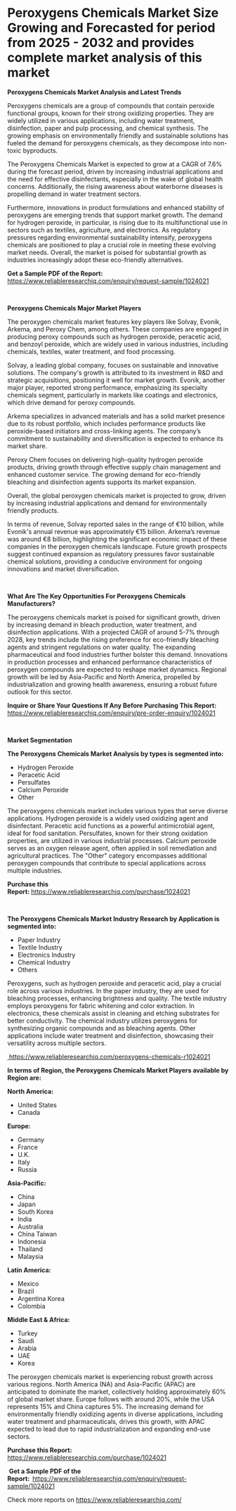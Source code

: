 <p><h1>Peroxygens Chemicals Market Size Growing and Forecasted for period from 2025 - 2032 and provides complete market analysis of this market</h1></p><p><strong>Peroxygens Chemicals Market Analysis and Latest Trends</strong></p>
<p><p>Peroxygens chemicals are a group of compounds that contain peroxide functional groups, known for their strong oxidizing properties. They are widely utilized in various applications, including water treatment, disinfection, paper and pulp processing, and chemical synthesis. The growing emphasis on environmentally friendly and sustainable solutions has fueled the demand for peroxygens chemicals, as they decompose into non-toxic byproducts.</p><p>The Peroxygens Chemicals Market is expected to grow at a CAGR of 7.6% during the forecast period, driven by increasing industrial applications and the need for effective disinfectants, especially in the wake of global health concerns. Additionally, the rising awareness about waterborne diseases is propelling demand in water treatment sectors. </p><p>Furthermore, innovations in product formulations and enhanced stability of peroxygens are emerging trends that support market growth. The demand for hydrogen peroxide, in particular, is rising due to its multifunctional use in sectors such as textiles, agriculture, and electronics. As regulatory pressures regarding environmental sustainability intensify, peroxygens chemicals are positioned to play a crucial role in meeting these evolving market needs. Overall, the market is poised for substantial growth as industries increasingly adopt these eco-friendly alternatives.</p></p>
<p><strong>Get a Sample PDF of the Report:&nbsp;</strong> <a href="https://www.reliableresearchiq.com/enquiry/request-sample/1024021?utm_campaign=2783&utm_medium=2&utm_source=Github&utm_content=ia&utm_term=07032025&utm_id=peroxygens-chemicals">https://www.reliableresearchiq.com/enquiry/request-sample/1024021</a></p>
<p>&nbsp;</p>
<p><strong>Peroxygens Chemicals Major Market Players</strong></p>
<p><p>The peroxygen chemicals market features key players like Solvay, Evonik, Arkema, and Peroxy Chem, among others. These companies are engaged in producing peroxy compounds such as hydrogen peroxide, peracetic acid, and benzoyl peroxide, which are widely used in various industries, including chemicals, textiles, water treatment, and food processing.</p><p>Solvay, a leading global company, focuses on sustainable and innovative solutions. The company's growth is attributed to its investment in R&D and strategic acquisitions, positioning it well for market growth. Evonik, another major player, reported strong performance, emphasizing its specialty chemicals segment, particularly in markets like coatings and electronics, which drive demand for peroxy compounds.</p><p>Arkema specializes in advanced materials and has a solid market presence due to its robust portfolio, which includes performance products like peroxide-based initiators and cross-linking agents. The company’s commitment to sustainability and diversification is expected to enhance its market share.</p><p>Peroxy Chem focuses on delivering high-quality hydrogen peroxide products, driving growth through effective supply chain management and enhanced customer service. The growing demand for eco-friendly bleaching and disinfection agents supports its market expansion.</p><p>Overall, the global peroxygen chemicals market is projected to grow, driven by increasing industrial applications and demand for environmentally friendly products. </p><p>In terms of revenue, Solvay reported sales in the range of €10 billion, while Evonik's annual revenue was approximately €15 billion. Arkema’s revenue was around €8 billion, highlighting the significant economic impact of these companies in the peroxygen chemicals landscape. Future growth prospects suggest continued expansion as regulatory pressures favor sustainable chemical solutions, providing a conducive environment for ongoing innovations and market diversification.</p></p>
<p>&nbsp;</p>
<p><strong>What Are The Key Opportunities For Peroxygens Chemicals Manufacturers?</strong></p>
<p><p>The peroxygens chemicals market is poised for significant growth, driven by increasing demand in bleach production, water treatment, and disinfection applications. With a projected CAGR of around 5-7% through 2028, key trends include the rising preference for eco-friendly bleaching agents and stringent regulations on water quality. The expanding pharmaceutical and food industries further bolster this demand. Innovations in production processes and enhanced performance characteristics of peroxygen compounds are expected to reshape market dynamics. Regional growth will be led by Asia-Pacific and North America, propelled by industrialization and growing health awareness, ensuring a robust future outlook for this sector.</p></p>
<p><strong>Inquire or Share Your Questions If Any Before Purchasing This Report:</strong> <a href="https://www.reliableresearchiq.com/enquiry/pre-order-enquiry/1024021?utm_campaign=2783&utm_medium=2&utm_source=Github&utm_content=ia&utm_term=07032025&utm_id=peroxygens-chemicals">https://www.reliableresearchiq.com/enquiry/pre-order-enquiry/1024021</a></p>
<p>&nbsp;</p>
<p><strong>Market Segmentation</strong></p>
<p><strong>The Peroxygens Chemicals Market Analysis by types is segmented into:</strong></p>
<p><ul><li>Hydrogen Peroxide</li><li>Peracetic Acid</li><li>Persulfates</li><li>Calcium Peroxide</li><li>Other</li></ul></p>
<p><p>The peroxygens chemicals market includes various types that serve diverse applications. Hydrogen peroxide is a widely used oxidizing agent and disinfectant. Peracetic acid functions as a powerful antimicrobial agent, ideal for food sanitation. Persulfates, known for their strong oxidation properties, are utilized in various industrial processes. Calcium peroxide serves as an oxygen release agent, often applied in soil remediation and agricultural practices. The "Other" category encompasses additional peroxygen compounds that contribute to special applications across multiple industries.</p></p>
<p><strong>Purchase this Report:&nbsp;</strong><a href="https://www.reliableresearchiq.com/purchase/1024021?utm_campaign=2783&utm_medium=2&utm_source=Github&utm_content=ia&utm_term=07032025&utm_id=peroxygens-chemicals">https://www.reliableresearchiq.com/purchase/1024021</a></p>
<p>&nbsp;</p>
<p><strong>The Peroxygens Chemicals Market Industry Research by Application is segmented into:</strong></p>
<p><ul><li>Paper Industry</li><li>Textile Industry</li><li>Electronics Industry</li><li>Chemical Industry</li><li>Others</li></ul></p>
<p><p>Peroxygens, such as hydrogen peroxide and peracetic acid, play a crucial role across various industries. In the paper industry, they are used for bleaching processes, enhancing brightness and quality. The textile industry employs peroxygens for fabric whitening and color extraction. In electronics, these chemicals assist in cleaning and etching substrates for better conductivity. The chemical industry utilizes peroxygens for synthesizing organic compounds and as bleaching agents. Other applications include water treatment and disinfection, showcasing their versatility across multiple sectors.</p></p>
<p><a href="https://www.reliableresearchiq.com/peroxygens-chemicals-r1024021?utm_campaign=2783&utm_medium=2&utm_source=Github&utm_content=ia&utm_term=07032025&utm_id=peroxygens-chemicals">&nbsp;https://www.reliableresearchiq.com/peroxygens-chemicals-r1024021</a></p>
<p><strong>In terms of Region, the Peroxygens Chemicals Market Players available by Region are:</strong></p>
<p>
    <p> <strong> North America: </strong>
        <ul>
            <li>United States</li>
            <li>Canada</li>
        </ul>
        </p> 
    <p> <strong> Europe: </strong>
        <ul>
            <li>Germany</li>
            <li>France</li>
            <li>U.K.</li>
            <li>Italy</li>
            <li>Russia</li>
        </ul>
        </p> 
    <p> <strong> Asia-Pacific: </strong>
        <ul>
            <li>China</li>
            <li>Japan</li>
            <li>South Korea</li>
            <li>India</li>
            <li>Australia</li>
            <li>China Taiwan</li>
            <li>Indonesia</li>
            <li>Thailand</li>
            <li>Malaysia</li>
        </ul>
        </p> 
    <p> <strong> Latin America: </strong>
        <ul>
            <li>Mexico</li>
            <li>Brazil</li>
            <li>Argentina Korea</li>
            <li>Colombia</li>
        </ul>
        </p> 
    <p> <strong> Middle East & Africa: </strong>
        <ul>
            <li>Turkey</li>
            <li>Saudi</li>
            <li>Arabia</li>
            <li>UAE</li>
            <li>Korea</li>
        </ul>
    </p>
    </p>
<p><p>The peroxygen chemicals market is experiencing robust growth across various regions. North America (NA) and Asia-Pacific (APAC) are anticipated to dominate the market, collectively holding approximately 60% of global market share. Europe follows with around 20%, while the USA represents 15% and China captures 5%. The increasing demand for environmentally friendly oxidizing agents in diverse applications, including water treatment and pharmaceuticals, drives this growth, with APAC expected to lead due to rapid industrialization and expanding end-use sectors.</p></p>
<p><strong>Purchase this Report: </strong><a href="https://www.reliableresearchiq.com/purchase/1024021?utm_campaign=2783&utm_medium=2&utm_source=Github&utm_content=ia&utm_term=07032025&utm_id=peroxygens-chemicals">https://www.reliableresearchiq.com/purchase/1024021</a></p>
<p>&nbsp;<strong>Get a Sample PDF of the Report:&nbsp;&nbsp;</strong><a href="https://www.reliableresearchiq.com/enquiry/request-sample/1024021?utm_campaign=2783&utm_medium=2&utm_source=Github&utm_content=ia&utm_term=07032025&utm_id=peroxygens-chemicals">https://www.reliableresearchiq.com/enquiry/request-sample/1024021</a></p>
<p><strong></strong></p>
<p>Check more reports on <a href="https://www.reliableresearchiq.com/?utm_campaign=2783&utm_medium=2&utm_source=Github&utm_content=ia&utm_term=07032025&utm_id=peroxygens-chemicals">https://www.reliableresearchiq.com/</a></p>